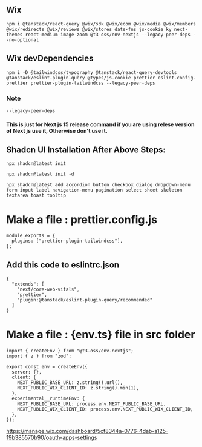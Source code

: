 ## Wix

```
npm i @tanstack/react-query @wix/sdk @wix/ecom @wix/media @wix/members @wix/redirects @wix/reviews @wix/stores date-fns js-cookie ky next-themes react-medium-image-zoom @t3-oss/env-nextjs --legacy-peer-deps --no-optional
```

## Wix devDependencies

```
npm i -D @tailwindcss/typography @tanstack/react-query-devtools @tanstack/eslint-plugin-query @types/js-cookie prettier eslint-config-prettier prettier-plugin-tailwindcss --legacy-peer-deps
```

### Note

```
--legacy-peer-deps
```

#### This is just for Next js 15 release command if you are using relese version of Next js use it, Otherwise don't use it.

## Shadcn UI Installation After Above Steps:

```
npx shadcn@latest init
```

```
npx shadcn@latest init -d

```

```
npx shadcn@latest add accordion button checkbox dialog dropdown-menu form input label navigation-menu pagination select sheet skeleton textarea toast tooltip
```

# Make a file : prettier.config.js

```
module.exports = {
  plugins: ["prettier-plugin-tailwindcss"],
};
```

## Add this code to eslintrc.json

```
{
  "extends": [
    "next/core-web-vitals",
    "prettier",
    "plugin:@tanstack/eslint-plugin-query/recommended"
  ]
}
```

# Make a file : {env.ts} file in src folder

```
import { createEnv } from "@t3-oss/env-nextjs";
import { z } from "zod";

export const env = createEnv({
  server: {},
  client: {
    NEXT_PUBLIC_BASE_URL: z.string().url(),
    NEXT_PUBLIC_WIX_CLIENT_ID: z.string().min(1),
  },
  experimental__runtimeEnv: {
    NEXT_PUBLIC_BASE_URL: process.env.NEXT_PUBLIC_BASE_URL,
    NEXT_PUBLIC_WIX_CLIENT_ID: process.env.NEXT_PUBLIC_WIX_CLIENT_ID,
  },
});
```
https://manage.wix.com/dashboard/5cf8344a-0776-4dab-a125-19b385570b90/oauth-apps-settings
